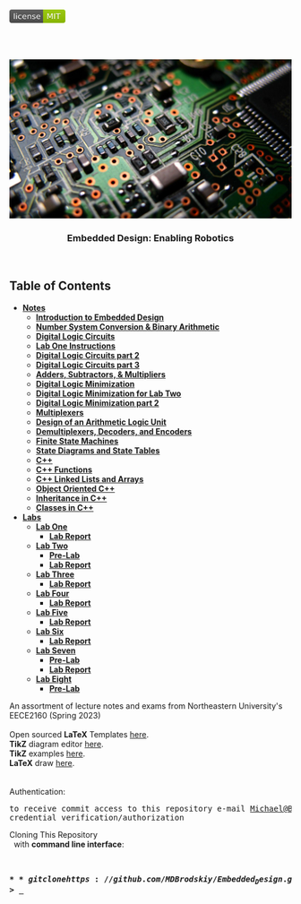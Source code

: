 <!-- PROJECT LOGO -->
<br />
<p align="left">
  <a href="https://github.com/MDBrodskiy/Embedded_Design/tree/master/LICENSE">
    <img src="images/LicenseImage.svg" alt="license" width="100" height="24"></a>
</p>
<br/>
<br/>

<!-- BACKGROUND & TITLE -->
<p align="center">
  <a href="https://github.com/MDBrodskiy/Embedded_Design">
    <img src="images/background.png" alt="background">
  </a>
  <h3 align="center">Embedded Design: Enabling Robotics</h3>
<br />
</p>

<!-- TABLE OF CONTENTS -->
## Table of Contents

* [**Notes**](https://github.com/MDBrodskiy/Embedded_Design/tree/master/Notes/)
    * [**Introduction to Embedded Design**](https://github.com/MDBrodskiy/Embedded_Design/tree/master/Notes/Section1.pdf)
    * [**Number System Conversion \& Binary Arithmetic**](https://github.com/MDBrodskiy/Embedded_Design/tree/master/Notes/Section2.pdf)
    * [**Digital Logic Circuits**](https://github.com/MDBrodskiy/Embedded_Design/tree/master/Notes/Section3.pdf)
    * [**Lab One Instructions**](https://github.com/MDBrodskiy/Embedded_Design/tree/master/Notes/Section4.pdf)
    * [**Digital Logic Circuits part 2**](https://github.com/MDBrodskiy/Embedded_Design/tree/master/Notes/Section5.pdf)
    * [**Digital Logic Circuits part 3**](https://github.com/MDBrodskiy/Embedded_Design/tree/master/Notes/Section6.pdf)
    * [**Adders, Subtractors, \& Multipliers**](https://github.com/MDBrodskiy/Embedded_Design/tree/master/Notes/Section7.pdf)
    * [**Digital Logic Minimization**](https://github.com/MDBrodskiy/Embedded_Design/tree/master/Notes/Section8.pdf)
    * [**Digital Logic Minimization for Lab Two**](https://github.com/MDBrodskiy/Embedded_Design/tree/master/Notes/Section9.pdf)
    * [**Digital Logic Minimization part 2**](https://github.com/MDBrodskiy/Embedded_Design/tree/master/Notes/Section10.pdf)
    * [**Multiplexers**](https://github.com/MDBrodskiy/Embedded_Design/tree/master/Notes/Section11.pdf)
    * [**Design of an Arithmetic Logic Unit**](https://github.com/MDBrodskiy/Embedded_Design/tree/master/Notes/Section12.pdf)
    * [**Demultiplexers, Decoders, and Encoders**](https://github.com/MDBrodskiy/Embedded_Design/tree/master/Notes/Section13.pdf)
    * [**Finite State Machines**](https://github.com/MDBrodskiy/Embedded_Design/tree/master/Notes/Section14.pdf)
    * [**State Diagrams and State Tables**](https://github.com/MDBrodskiy/Embedded_Design/tree/master/Notes/Section15.pdf)
    * [**C++**](https://github.com/MDBrodskiy/Embedded_Design/tree/master/Notes/Section16.pdf)
    * [**C++ Functions**](https://github.com/MDBrodskiy/Embedded_Design/tree/master/Notes/Section17.pdf)
    * [**C++ Linked Lists and Arrays**](https://github.com/MDBrodskiy/Embedded_Design/tree/master/Notes/Section18.pdf)
    * [**Object Oriented C++**](https://github.com/MDBrodskiy/Embedded_Design/tree/master/Notes/Section19.pdf)
    * [**Inheritance in C++**](https://github.com/MDBrodskiy/Embedded_Design/tree/master/Notes/Section20.pdf)
    * [**Classes in C++**](https://github.com/MDBrodskiy/Embedded_Design/tree/master/Notes/Section21.pdf)
* [**Labs**](https://github.com/MDBrodskiy/Embedded_Design/tree/master/Labs/)
    * [**Lab One**](https://github.com/MDBrodskiy/Embedded_Design/tree/master/Labs/Lab%202/)
        * [**Lab Report**](https://github.com/MDBrodskiy/Embedded_Design/tree/master/Labs/Lab%201/Lab.pdf)
    * [**Lab Two**](https://github.com/MDBrodskiy/Embedded_Design/tree/master/Labs/Lab%202/)
        * [**Pre-Lab**](https://github.com/MDBrodskiy/Embedded_Design/tree/master/Labs/Lab%202/Prelab.pdf)
        * [**Lab Report**](https://github.com/MDBrodskiy/Embedded_Design/tree/master/Labs/Lab%202/Lab.pdf)
    * [**Lab Three**](https://github.com/MDBrodskiy/Embedded_Design/tree/master/Labs/Lab%203/)
        * [**Lab Report**](https://github.com/MDBrodskiy/Embedded_Design/tree/master/Labs/Lab%203/Lab.pdf)
    * [**Lab Four**](https://github.com/MDBrodskiy/Embedded_Design/tree/master/Labs/Lab%204/)
        * [**Lab Report**](https://github.com/MDBrodskiy/Embedded_Design/tree/master/Labs/Lab%204/Lab.pdf)
    * [**Lab Five**](https://github.com/MDBrodskiy/Embedded_Design/tree/master/Labs/Lab%205/)
        * [**Lab Report**](https://github.com/MDBrodskiy/Embedded_Design/tree/master/Labs/Lab%205/Lab.pdf)
    * [**Lab Six**](https://github.com/MDBrodskiy/Embedded_Design/tree/master/Labs/Lab%206/)
        * [**Lab Report**](https://github.com/MDBrodskiy/Embedded_Design/tree/master/Labs/Lab%206/Lab.pdf)
    * [**Lab Seven**](https://github.com/MDBrodskiy/Embedded_Design/tree/master/Labs/Lab%207/)
        * [**Pre-Lab**](https://github.com/MDBrodskiy/Embedded_Design/tree/master/Labs/Lab%207/Prelab.pdf)
        * [**Lab Report**](https://github.com/MDBrodskiy/Embedded_Design/tree/master/Labs/Lab%207/Lab.pdf)
    * [**Lab Eight**](https://github.com/MDBrodskiy/Embedded_Design/tree/master/Labs/Lab%208/)
        * [**Pre-Lab**](https://github.com/MDBrodskiy/Embedded_Design/tree/master/Labs/Lab%208/Prelab.pdf)

<!--
  * [**Chapter 1**](#Notes/Chapter\ 1)
* [**Exams**](#Exams)
* [**Projects**](#Projects)
-->


An assortment of lecture notes and exams from Northeastern University's EECE2160 (Spring 2023)
<br/> <br/> 
Open sourced **LaTeX** Templates [here](https://www.latextemplates.com/).
<br/>
**TikZ** diagram editor [here](https://www.mathcha.io/editor).
<br/>
**TikZ** examples [here](https://www.texample.net/tikz/example).
<br/>
**LaTeX** draw [here](https://www.latexdraw.com/).
<br/> <br/> <br/>
Authentication:   
    <pre>to receive commit access to this repository e-mail Michael@Brodskiy.com for credential verification/authorization</pre>

Cloning This Repository
</br>&nbsp;&nbsp;with **command line interface**:
    <pre>    
    **$** git clone https://github.com/MDBrodskiy/Embedded_Design.git    
    **$** **>**  **_**
    </pre>
